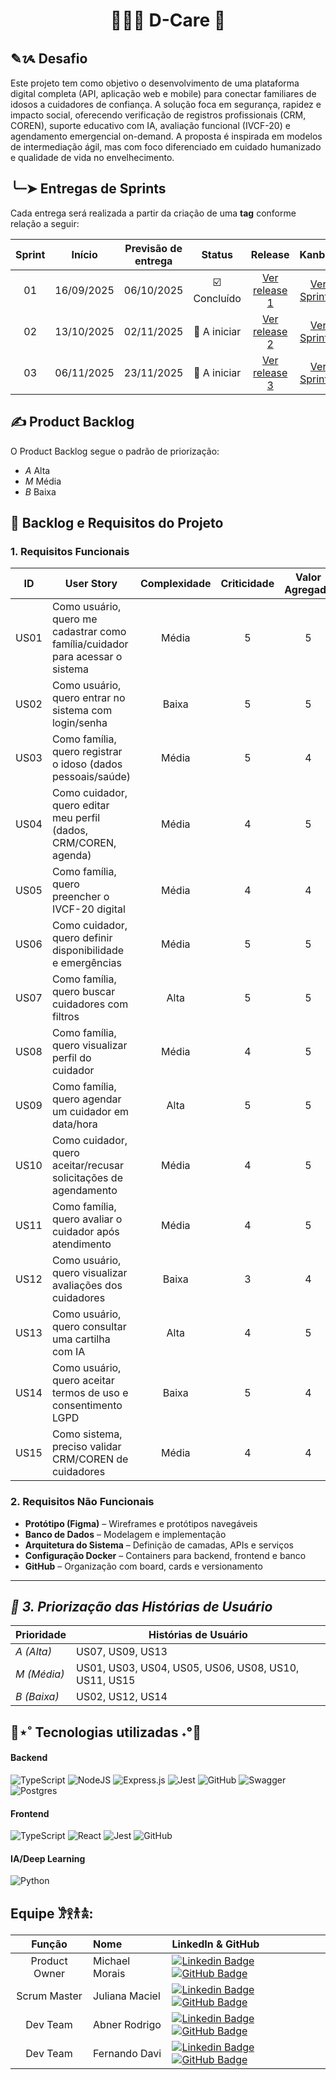 <h1 align="center" style="border-bottom: none; white-space: nowrap;">
  👨🏻‍⚕ D-Care 💓
</h1>

## ✎ᝰ Desafio
Este projeto tem como objetivo o desenvolvimento de uma plataforma digital completa (API, aplicação web e mobile) para conectar familiares de idosos a cuidadores de confiança. A solução foca em segurança, rapidez e impacto social, oferecendo verificação de registros profissionais (CRM, COREN), suporte educativo com IA, avaliação funcional (IVCF-20) e agendamento emergencial on-demand. A proposta é inspirada em modelos de intermediação ágil, mas com foco diferenciado em cuidado humanizado e qualidade de vida no envelhecimento.


## ╰┈➤ Entregas de Sprints

Cada entrega será realizada a partir da criação de uma **tag** conforme relação a seguir:

| Sprint | Início | Previsão de entrega | Status | Release | Kanban | BurnDown |
|:--:|:--:|:--:|:--:|:--:|:--:|:--:|
| 01 | 16/09/2025 | 06/10/2025 | ​​​​☑️ Concluído | [Ver release 1](https://github.com/DevsDomain/D-care/releases/tag/Sprint1) | [Ver Sprint 1](https://github.com/orgs/DevsDomain/projects/41/views/4) | [Ver BurnDown 1](https://private-user-images.githubusercontent.com/126696706/498062319-be351a9f-1055-462e-aa08-881a9113c934.png?jwt=eyJ0eXAiOiJKV1QiLCJhbGciOiJIUzI1NiJ9.eyJpc3MiOiJnaXRodWIuY29tIiwiYXVkIjoicmF3LmdpdGh1YnVzZXJjb250ZW50LmNvbSIsImtleSI6ImtleTUiLCJleHAiOjE3NTk3OTg2NjcsIm5iZiI6MTc1OTc5ODM2NywicGF0aCI6Ii8xMjY2OTY3MDYvNDk4MDYyMzE5LWJlMzUxYTlmLTEwNTUtNDYyZS1hYTA4LTg4MWE5MTEzYzkzNC5wbmc_WC1BbXotQWxnb3JpdGhtPUFXUzQtSE1BQy1TSEEyNTYmWC1BbXotQ3JlZGVudGlhbD1BS0lBVkNPRFlMU0E1M1BRSzRaQSUyRjIwMjUxMDA3JTJGdXMtZWFzdC0xJTJGczMlMkZhd3M0X3JlcXVlc3QmWC1BbXotRGF0ZT0yMDI1MTAwN1QwMDUyNDdaJlgtQW16LUV4cGlyZXM9MzAwJlgtQW16LVNpZ25hdHVyZT04YjIzNzRkMjMxNDdhYzAwODdhZjRiOTlkMDg5YjY3MzAxY2FlYjhmMTU0OTExNThlY2U1MDM2OTBhNzUyZjA1JlgtQW16LVNpZ25lZEhlYWRlcnM9aG9zdCJ9.eCbZlPmtL8B5R0a4jGL_Y8h7irohyuN-omstv695POc) |
| 02 | 13/10/2025 | 02/11/2025 | 🚧 A iniciar | [Ver release 2](https://github.com/DevsDomain/D-care/releases/tag/Sprint2) | [Ver Sprint 2](https://github.com/orgs/DevsDomain/projects/41/views/5) | [Ver BurnDown 2](https://github.com/DevsDomain/D-care) |
| 03 | 06/11/2025 | 23/11/2025 | 🚧 A iniciar | [Ver release 3](https://github.com/DevsDomain/D-care) | [Ver Sprint 3](https://github.com/DevsDomain/D-care) | [Ver BurnDown 3](https://github.com/DevsDomain/D-care) |

## ✍️ Product Backlog
O Product Backlog segue o padrão de priorização:
- *A* Alta
- *M* Média
- *B* Baixa


## 📌 Backlog e Requisitos do Projeto

### 1. Requisitos Funcionais

| ID   | User Story                                                                 | Complexidade | Criticidade | Valor Agregado | Status |
| ---- | -------------------------------------------------------------------------- |:-------------:|:------------:|:---------------:|:------:|
| US01 | Como usuário, quero me cadastrar como família/cuidador para acessar o sistema | Média | 5 | 5 | To Do |
| US02 | Como usuário, quero entrar no sistema com login/senha | Baixa | 5 | 5 | To Do |
| US03 | Como família, quero registrar o idoso (dados pessoais/saúde) | Média | 5 | 4 | To Do |
| US04 | Como cuidador, quero editar meu perfil (dados, CRM/COREN, agenda) | Média | 4 | 5 | To Do |
| US05 | Como família, quero preencher o IVCF-20 digital | Média | 4 | 4 | To Do |
| US06 | Como cuidador, quero definir disponibilidade e emergências | Média | 5 | 5 | To Do |
| US07 | Como família, quero buscar cuidadores com filtros | Alta | 5 | 5 | To Do |
| US08 | Como família, quero visualizar perfil do cuidador | Média | 4 | 5 | To Do |
| US09 | Como família, quero agendar um cuidador em data/hora | Alta | 5 | 5 | To Do |
| US10 | Como cuidador, quero aceitar/recusar solicitações de agendamento | Média | 4 | 5 | To Do |
| US11 | Como família, quero avaliar o cuidador após atendimento | Média | 4 | 5 | To Do |
| US12 | Como usuário, quero visualizar avaliações dos cuidadores | Baixa | 3 | 4 | To Do |
| US13 | Como usuário, quero consultar uma cartilha com IA | Alta | 4 | 5 | To Do |
| US14 | Como usuário, quero aceitar termos de uso e consentimento LGPD | Baixa | 5 | 4 | To Do |
| US15 | Como sistema, preciso validar CRM/COREN de cuidadores | Média | 4 | 4 | To Do |



### 2. Requisitos Não Funcionais

- **Protótipo (Figma)** – Wireframes e protótipos navegáveis
- **Banco de Dados** – Modelagem e implementação
- **Arquitetura do Sistema** – Definição de camadas, APIs e serviços
- **Configuração Docker** – Containers para backend, frontend e banco
- **GitHub** – Organização com board, cards e versionamento


---

## *📌 3. Priorização das Histórias de Usuário*

| Prioridade    | Histórias de Usuário                     |
| ------------- | ---------------------------------------- |
| *A (Alta)*  | US07, US09, US13 |
| *M (Média)* | US01, US03, US04, US05, US06, US08, US10, US11, US15 |                         |
| *B (Baixa)* | US02, US12, US14|



## 👾⋆˚ Tecnologias utilizadas ˖°👾

#### Backend
![TypeScript](https://img.shields.io/badge/typescript-%23007ACC.svg?style=for-the-badge&logo=typescript&logoColor=white)
![NodeJS](https://img.shields.io/badge/node.js-6DA55F?style=for-the-badge&logo=node.js&logoColor=white)
![Express.js](https://img.shields.io/badge/express.js-%23404d59.svg?style=for-the-badge&logo=express&logoColor=%2361DAFB)
![Jest](https://img.shields.io/badge/Jest-blue?style=for-the-badge&logo=jest&logoColor=white)
![GitHub](https://img.shields.io/badge/GitHub-100000?style=for-the-badge&logo=github&logoColor=white)
![Swagger](https://img.shields.io/badge/Swagger-%2300B2A0.svg?style=for-the-badge&logo=swagger&logoColor=white)
![Postgres](https://img.shields.io/badge/postgres-%23316192.svg?style=for-the-badge&logo=postgresql&logoColor=white)

#### Frontend
![TypeScript](https://img.shields.io/badge/typescript-%23007ACC.svg?style=for-the-badge&logo=typescript&logoColor=white)
![React](https://img.shields.io/badge/react-%2320232a.svg?style=for-the-badge&logo=react&logoColor=%2361DAFB)
![Jest](https://img.shields.io/badge/Jest-blue?style=for-the-badge&logo=jest&logoColor=white)
![GitHub](https://img.shields.io/badge/GitHub-100000?style=for-the-badge&logo=github&logoColor=white)

#### IA/Deep Learning
![Python](https://img.shields.io/badge/Python-%2337769E.svg?style=for-the-badge&logo=python&logoColor=white)

<span id="equipe">

## Equipe 𐦂𖨆𐀪𖠋:

|    Função       | Nome             | LinkedIn & GitHub |
| :-------------: | :--------------- | :---------------- |
| Product Owner   | Michael Morais   | [![Linkedin Badge](https://img.shields.io/badge/Linkedin-blue?style=flat-square&logo=Linkedin&logoColor=white)](https://www.linkedin.com/in/michael-morais22/) [![GitHub Badge](https://img.shields.io/badge/GitHub-111217?style=flat-square&logo=github&logoColor=white)](https://github.com/itsmorais) |
| Scrum Master    | Juliana Maciel   | [![Linkedin Badge](https://img.shields.io/badge/Linkedin-blue?style=flat-square&logo=Linkedin&logoColor=white)](https://www.linkedin.com/in/juliana-maciel-manso) [![GitHub Badge](https://img.shields.io/badge/GitHub-111217?style=flat-square&logo=github&logoColor=white)](https://github.com/Jummanso) |
| Dev Team        | Abner Rodrigo    | [![Linkedin Badge](https://img.shields.io/badge/Linkedin-blue?style=flat-square&logo=Linkedin&logoColor=white)](https://www.linkedin.com/in/abnercosta97) [![GitHub Badge](https://img.shields.io/badge/GitHub-111217?style=flat-square&logo=github&logoColor=white)](https://github.com/abnercosta97) |
| Dev Team        | Fernando Davi    | [![Linkedin Badge](https://img.shields.io/badge/Linkedin-blue?style=flat-square&logo=Linkedin&logoColor=white)](https://www.linkedin.com/in/fernando-davi-492842276) [![GitHub Badge](https://img.shields.io/badge/GitHub-111217?style=flat-square&logo=github&logoColor=white)](https://github.com/fnddavi) |




